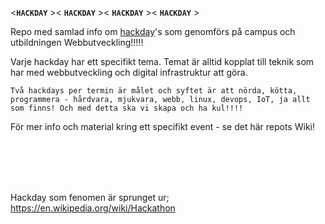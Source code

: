 

<**`HACKDAY`** ><  **`HACKDAY`**  ><  **`HACKDAY`**  >< **`HACKDAY`** >

Repo med samlad info om <a href="http://hackdaymanifesto.com/">hackday</a>'s som genomförs på campus och utbildningen Webbutveckling!!!!!    

Varje hackday har ett specifikt tema. Temat är alltid kopplat till teknik som har med webbutveckling och digital infrastruktur att göra.    

`Två hackdays per termin är målet och syftet är att nörda, kötta, programmera - hårdvara, mjukvara, webb, linux, devops, IoT, ja allt som finns! Och med detta ska vi skapa och ha kul!!!!`


För mer info och material kring ett specifikt event - se det här repots Wiki!




<br>
<br>
<br>
<br>



Hackday som fenomen är sprunget ur;  
https://en.wikipedia.org/wiki/Hackathon  


